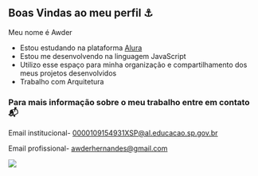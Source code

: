 ## Boas Vindas ao meu perfil ⚓

Meu nome é Awder

- Estou estudando na plataforma [Alura](https://www.alura.com.br)
- Estou me desenvolvendo na linguagem JavaScript
- Utilizo esse espaço para minha organização e compartilhamento dos meus projetos desenvolvidos
- Trabalho com Arquitetura 
 
### Para mais informação sobre o meu trabalho entre em contato 📬

 Email institucional- 0000109154931XSP@al.educacao.sp.gov.br
 
 Email profissional- awderhernandes@gmail.com

![](https://media1.tenor.com/m/YBCxwhEK91oAAAAd/jinx-arcane.gif)

